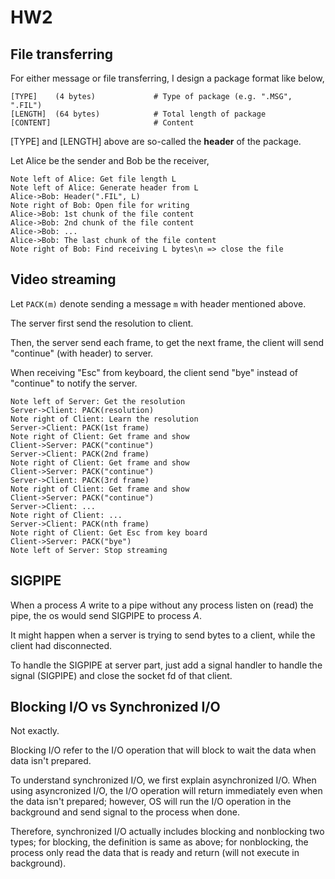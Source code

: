 # HW2

## File transferring

For either message or file transferring, I design a package format like below,

```
[TYPE] 	  (4 bytes)				# Type of package (e.g. ".MSG", ".FIL")
[LENGTH]  (64 bytes)			# Total length of package
[CONTENT]  						# Content
```

[TYPE] and [LENGTH] above are so-called the **header** of the package.

Let Alice be the sender and Bob be the receiver,

```sequence
Note left of Alice: Get file length L
Note left of Alice: Generate header from L
Alice->Bob: Header(".FIL", L)
Note right of Bob: Open file for writing
Alice->Bob: 1st chunk of the file content
Alice->Bob: 2nd chunk of the file content
Alice->Bob: ...
Alice->Bob: The last chunk of the file content
Note right of Bob: Find receiving L bytes\n => close the file
```



## Video streaming

Let `PACK(m)` denote sending a message `m` with header mentioned above.

The server first send the resolution to client.

Then, the server send each frame, to get the next frame, the client will send "continue" (with header) to server.

When receiving "Esc" from keyboard, the client send "bye" instead of "continue" to notify the server.

```sequence
Note left of Server: Get the resolution
Server->Client: PACK(resolution)
Note right of Client: Learn the resolution
Server->Client: PACK(1st frame)
Note right of Client: Get frame and show
Client->Server: PACK("continue")
Server->Client: PACK(2nd frame)
Note right of Client: Get frame and show
Client->Server: PACK("continue")
Server->Client: PACK(3rd frame)
Note right of Client: Get frame and show
Client->Server: PACK("continue")
Server->Client: ...
Note right of Client: ...
Server->Client: PACK(nth frame)
Note right of Client: Get Esc from key board
Client->Server: PACK("bye")
Note left of Server: Stop streaming
```

## SIGPIPE

When a process *A* write to a pipe without any process listen on (read) the pipe, the os would send SIGPIPE to process *A*.

It might happen when a server is trying to send bytes to a client, while the client had disconnected.

To handle the SIGPIPE at server part, just add a signal handler to handle the signal (SIGPIPE) and close the socket fd of that client.

## Blocking I/O vs Synchronized I/O

Not exactly.

Blocking I/O refer to the I/O operation that will block to wait the data when data isn't prepared.

To understand synchronized I/O, we first explain asynchronized I/O. When using asyncronized I/O, the I/O operation will return immediately even when the data isn't prepared; however, OS will run the I/O operation in the background and send signal to the process when done.

Therefore, synchronized I/O actually includes blocking and nonblocking two types; for blocking, the definition is same as above; for nonblocking, the process only read the data that is ready and return (will not execute in background).